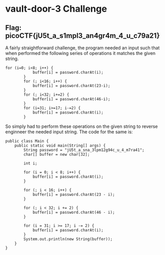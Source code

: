 # vault-door-3 Challenge

## **Flag**: picoCTF{jU5t_a_s1mpl3_an4gr4m_4_u_c79a21}

A fairly straightforward challenge, the program needed an input such that when performed the following series of operations it matches the given string.

```
for (i=0; i<8; i++) {
            buffer[i] = password.charAt(i);
        }
        for (; i<16; i++) {
            buffer[i] = password.charAt(23-i);
        }
        for (; i<32; i+=2) {
            buffer[i] = password.charAt(46-i);
        }
        for (i=31; i>=17; i-=2) {
            buffer[i] = password.charAt(i);
        }
```
So simply had to perform these operations on the given string to reverse enginneer the needed input string. 
The code for the same is:

```
public class Main {
    public static void main(String[] args) {
        String password = "jU5t_a_sna_3lpm12g94c_u_4_m7ra41";
        char[] buffer = new char[32];
        
        int i;

        for (i = 0; i < 8; i++) {
            buffer[i] = password.charAt(i);
        }

        for (; i < 16; i++) {
            buffer[i] = password.charAt(23 - i);
        }

        for (; i < 32; i += 2) {
            buffer[i] = password.charAt(46 - i);
        }
        
        for (i = 31; i >= 17; i -= 2) {
            buffer[i] = password.charAt(i);
        }
        System.out.println(new String(buffer));
    }
}
```

